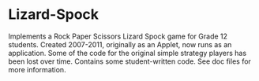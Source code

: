 # Lizard-Spock
Implements a Rock Paper Scissors Lizard Spock game for Grade 12 students. Created 2007-2011, originally as an Applet, now runs as an application. Some of the code for the original simple strategy players has been lost over time. Contains some student-written code. See doc files for more information.
